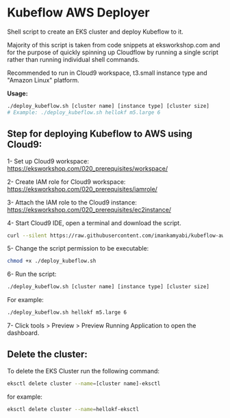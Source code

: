 # Kubeflow AWS Deployer
Shell script to create an EKS cluster and deploy Kubeflow to it. 

Majority of this script is taken from code snippets at eksworkshop.com and for the purpose of quickly spinning up Cloudflow by running a single script rather than running individual shell commands.

Recommended to run in Cloud9 workspace, t3.small instance type and "Amazon Linux" platform.

**Usage:**
```bash
./deploy_kubeflow.sh [cluster name] [instance type] [cluster size]
# Example: ./deploy_kubeflow.sh hellokf m5.large 6
```


## Step for deploying Kubeflow to AWS using Cloud9:

1- Set up Cloud9 workspace: https://eksworkshop.com/020_prerequisites/workspace/

2- Create IAM role for Cloud9 workspace: https://eksworkshop.com/020_prerequisites/iamrole/

3- Attach the IAM role to the Cloud9 instance: https://eksworkshop.com/020_prerequisites/ec2instance/

4- Start Cloud9 IDE, open a terminal and download the script.
```bash
curl --silent https://raw.githubusercontent.com/imankamyabi/kubeflow-aws-deployer/master/deploy_kubeflow.sh --output deploy_kubeflow.sh
```

5- Change the script permission to be executable:
```bash
chmod +x ./deploy_kubeflow.sh
```

6- Run the script:
```bash
./deploy_kubeflow.sh [cluster name] [instance type] [cluster size]
```
For example:
```bash
./deploy_kubeflow.sh hellokf m5.large 6
```

7- Click tools > Preview > Preview Running Application to open the dashboard.


## Delete the cluster:
To delete the EKS Cluster run the following command:
```bash
eksctl delete cluster --name=[cluster name]-eksctl
```
for example:
```bash 
eksctl delete cluster --name=hellokf-eksctl
```